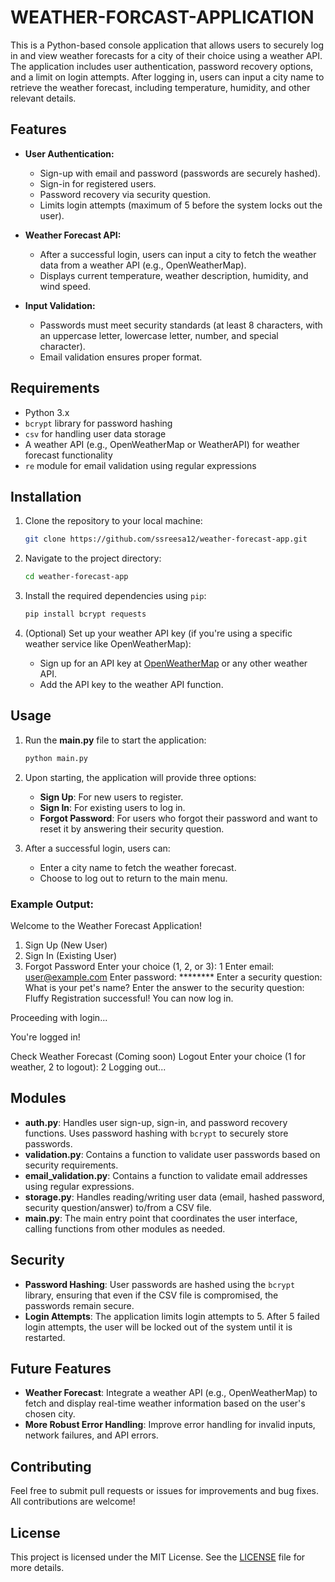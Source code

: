 # WEATHER-FORCAST-APPLICATION

This is a Python-based console application that allows users to securely log in and view weather forecasts for a city of their choice using a weather API. The application includes user authentication, password recovery options, and a limit on login attempts. After logging in, users can input a city name to retrieve the weather forecast, including temperature, humidity, and other relevant details.

## Features
- **User Authentication:**
  - Sign-up with email and password (passwords are securely hashed).
  - Sign-in for registered users.
  - Password recovery via security question.
  - Limits login attempts (maximum of 5 before the system locks out the user).
  
- **Weather Forecast API:**
  - After a successful login, users can input a city to fetch the weather data from a weather API (e.g., OpenWeatherMap).
  - Displays current temperature, weather description, humidity, and wind speed.

- **Input Validation:**
  - Passwords must meet security standards (at least 8 characters, with an uppercase letter, lowercase letter, number, and special character).
  - Email validation ensures proper format.


## Requirements

- Python 3.x
- `bcrypt` library for password hashing
- `csv` for handling user data storage
- A weather API (e.g., OpenWeatherMap or WeatherAPI) for weather forecast functionality
- `re` module for email validation using regular expressions

## Installation

1. Clone the repository to your local machine:
    ```bash
    git clone https://github.com/ssreesa12/weather-forecast-app.git
    ```

2. Navigate to the project directory:
    ```bash
    cd weather-forecast-app
    ```

3. Install the required dependencies using `pip`:
    ```bash
    pip install bcrypt requests
    ```

4. (Optional) Set up your weather API key (if you're using a specific weather service like OpenWeatherMap):
    - Sign up for an API key at [OpenWeatherMap](https://openweathermap.org/) or any other weather API.
    - Add the API key to the weather API function.

## Usage

1. Run the **main.py** file to start the application:
    ```bash
    python main.py
    ```

2. Upon starting, the application will provide three options:
    - **Sign Up**: For new users to register.
    - **Sign In**: For existing users to log in.
    - **Forgot Password**: For users who forgot their password and want to reset it by answering their security question.

3. After a successful login, users can:
    - Enter a city name to fetch the weather forecast.
    - Choose to log out to return to the main menu.

### Example Output:
Welcome to the Weather Forecast Application!

1) Sign Up (New User)
2) Sign In (Existing User)
3) Forgot Password
Enter your choice (1, 2, or 3): 1 Enter email: user@example.com Enter password: ******** Enter a security question: What is your pet's name? Enter the answer to the security question: Fluffy Registration successful! You can now log in.

Proceeding with login...

You're logged in!

Check Weather Forecast (Coming soon)
Logout
Enter your choice (1 for weather, 2 to logout): 2 Logging out...


## Modules

- **auth.py**: Handles user sign-up, sign-in, and password recovery functions. Uses password hashing with `bcrypt` to securely store passwords.
- **validation.py**: Contains a function to validate user passwords based on security requirements.
- **email_validation.py**: Contains a function to validate email addresses using regular expressions.
- **storage.py**: Handles reading/writing user data (email, hashed password, security question/answer) to/from a CSV file.
- **main.py**: The main entry point that coordinates the user interface, calling functions from other modules as needed.

## Security

- **Password Hashing**: User passwords are hashed using the `bcrypt` library, ensuring that even if the CSV file is compromised, the passwords remain secure.
- **Login Attempts**: The application limits login attempts to 5. After 5 failed login attempts, the user will be locked out of the system until it is restarted.

## Future Features

- **Weather Forecast**: Integrate a weather API (e.g., OpenWeatherMap) to fetch and display real-time weather information based on the user's chosen city.
- **More Robust Error Handling**: Improve error handling for invalid inputs, network failures, and API errors.

## Contributing

Feel free to submit pull requests or issues for improvements and bug fixes. All contributions are welcome!

## License

This project is licensed under the MIT License. See the [LICENSE](LICENSE) file for more details.




